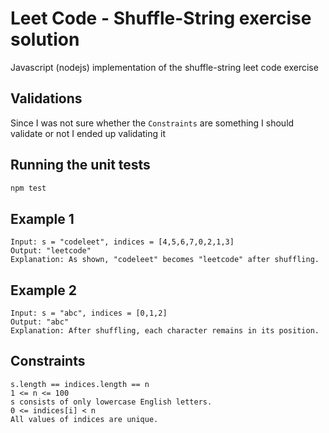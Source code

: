 # Leet Code - Shuffle-String exercise solution

Javascript (nodejs) implementation of the shuffle-string leet code exercise

## Validations

Since I was not sure whether the `Constraints` are something I should validate or not I ended up validating it

## Running the unit tests

```bash
npm test
```

## Example 1

```text
Input: s = "codeleet", indices = [4,5,6,7,0,2,1,3]
Output: "leetcode"
Explanation: As shown, "codeleet" becomes "leetcode" after shuffling.
```

## Example 2

```text
Input: s = "abc", indices = [0,1,2]
Output: "abc"
Explanation: After shuffling, each character remains in its position.
```

## Constraints

```text
s.length == indices.length == n
1 <= n <= 100
s consists of only lowercase English letters.
0 <= indices[i] < n
All values of indices are unique.
```
